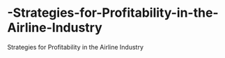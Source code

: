 # -Strategies-for-Profitability-in-the-Airline-Industry
 Strategies for Profitability in the Airline Industry
